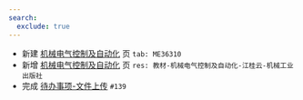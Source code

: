 ```yaml
---
search:
  exclude: true
---
```


- 新建 [机械电气控制及自动化](../../../../course/机械电气控制及自动化.md) 页 `tab: ME36310`
- 新增 [机械电气控制及自动化](../../../../course/机械电气控制及自动化.md) 页 `res: 教材-机械电气控制及自动化-江桂云-机械工业出版社`
- 完成 [待办事项-文件上传](../../../待办事项/upload.md) `#139`
